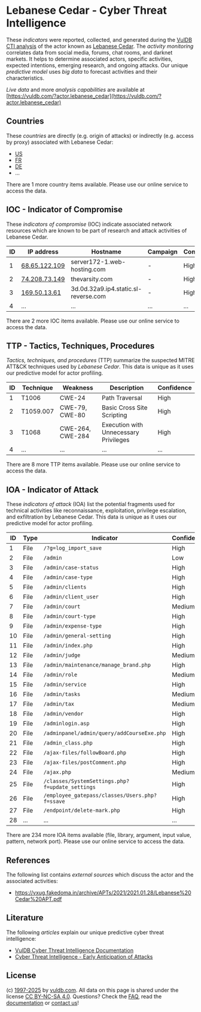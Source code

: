 # Lebanese Cedar - Cyber Threat Intelligence

These _indicators_ were reported, collected, and generated during the [VulDB CTI analysis](https://vuldb.com/?kb.cti) of the actor known as [Lebanese Cedar](https://vuldb.com/?actor.lebanese_cedar). The _activity monitoring_ correlates data from social media, forums, chat rooms, and darknet markets. It helps to determine associated actors, specific activities, expected intentions, emerging research, and ongoing attacks. Our unique _predictive model_ uses _big data_ to forecast activities and their characteristics.

_Live data_ and more _analysis capabilities_ are available at [https://vuldb.com/?actor.lebanese_cedar](https://vuldb.com/?actor.lebanese_cedar)

## Countries

These _countries_ are directly (e.g. origin of attacks) or indirectly (e.g. access by proxy) associated with Lebanese Cedar:

* [US](https://vuldb.com/?country.us)
* [FR](https://vuldb.com/?country.fr)
* [DE](https://vuldb.com/?country.de)
* ...

There are 1 more country items available. Please use our online service to access the data.

## IOC - Indicator of Compromise

These _indicators of compromise_ (IOC) indicate associated network resources which are known to be part of research and attack activities of Lebanese Cedar.

ID | IP address | Hostname | Campaign | Confidence
-- | ---------- | -------- | -------- | ----------
1 | [68.65.122.109](https://vuldb.com/?ip.68.65.122.109) | server172-1.web-hosting.com | - | High
2 | [74.208.73.149](https://vuldb.com/?ip.74.208.73.149) | thevarsity.com | - | High
3 | [169.50.13.61](https://vuldb.com/?ip.169.50.13.61) | 3d.0d.32a9.ip4.static.sl-reverse.com | - | High
4 | ... | ... | ... | ...

There are 2 more IOC items available. Please use our online service to access the data.

## TTP - Tactics, Techniques, Procedures

_Tactics, techniques, and procedures_ (TTP) summarize the suspected MITRE ATT&CK techniques used by _Lebanese Cedar_. This data is unique as it uses our predictive model for actor profiling.

ID | Technique | Weakness | Description | Confidence
-- | --------- | -------- | ----------- | ----------
1 | T1006 | CWE-24 | Path Traversal | High
2 | T1059.007 | CWE-79, CWE-80 | Basic Cross Site Scripting | High
3 | T1068 | CWE-264, CWE-284 | Execution with Unnecessary Privileges | High
4 | ... | ... | ... | ...

There are 8 more TTP items available. Please use our online service to access the data.

## IOA - Indicator of Attack

These _indicators of attack_ (IOA) list the potential fragments used for technical activities like reconnaissance, exploitation, privilege escalation, and exfiltration by Lebanese Cedar. This data is unique as it uses our predictive model for actor profiling.

ID | Type | Indicator | Confidence
-- | ---- | --------- | ----------
1 | File | `/?g=log_import_save` | High
2 | File | `/admin` | Low
3 | File | `/admin/case-status` | High
4 | File | `/admin/case-type` | High
5 | File | `/admin/clients` | High
6 | File | `/admin/client_user` | High
7 | File | `/admin/court` | Medium
8 | File | `/admin/court-type` | High
9 | File | `/admin/expense-type` | High
10 | File | `/admin/general-setting` | High
11 | File | `/admin/index.php` | High
12 | File | `/admin/judge` | Medium
13 | File | `/admin/maintenance/manage_brand.php` | High
14 | File | `/admin/role` | Medium
15 | File | `/admin/service` | High
16 | File | `/admin/tasks` | Medium
17 | File | `/admin/tax` | Medium
18 | File | `/admin/vendor` | High
19 | File | `/adminlogin.asp` | High
20 | File | `/adminpanel/admin/query/addCourseExe.php` | High
21 | File | `/admin_class.php` | High
22 | File | `/ajax-files/followBoard.php` | High
23 | File | `/ajax-files/postComment.php` | High
24 | File | `/ajax.php` | Medium
25 | File | `/classes/SystemSettings.php?f=update_settings` | High
26 | File | `/employee_gatepass/classes/Users.php?f=ssave` | High
27 | File | `/endpoint/delete-mark.php` | High
28 | ... | ... | ...

There are 234 more IOA items available (file, library, argument, input value, pattern, network port). Please use our online service to access the data.

## References

The following list contains _external sources_ which discuss the actor and the associated activities:

* https://vxug.fakedoma.in/archive/APTs/2021/2021.01.28/Lebanese%20Cedar%20APT.pdf

## Literature

The following _articles_ explain our unique predictive cyber threat intelligence:

* [VulDB Cyber Threat Intelligence Documentation](https://vuldb.com/?kb.cti)
* [Cyber Threat Intelligence - Early Anticipation of Attacks](https://www.scip.ch/en/?labs.20201022)

## License

(c) [1997-2025](https://vuldb.com/?kb.changelog) by [vuldb.com](https://vuldb.com/?kb.about). All data on this page is shared under the license [CC BY-NC-SA 4.0](https://creativecommons.org/licenses/by-nc-sa/4.0/). Questions? Check the [FAQ](https://vuldb.com/?kb.faq), read the [documentation](https://vuldb.com/?kb) or [contact us](https://vuldb.com/?contact)!
